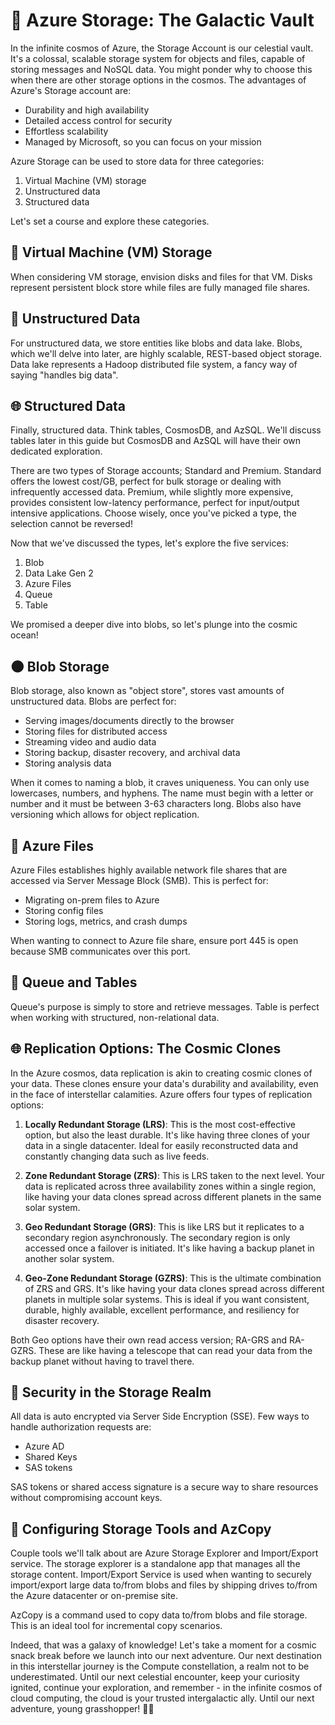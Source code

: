 # 🚀 Azure Storage: The Galactic Vault

In the infinite cosmos of Azure, the Storage Account is our celestial vault. It's a colossal, scalable storage system for objects and files, capable of storing messages and NoSQL data. You might ponder why to choose this when there are other storage options in the cosmos. The advantages of Azure's Storage account are:

- Durability and high availability
- Detailed access control for security
- Effortless scalability
- Managed by Microsoft, so you can focus on your mission

Azure Storage can be used to store data for three categories:

1. Virtual Machine (VM) storage
2. Unstructured data
3. Structured data

Let's set a course and explore these categories.

## 🌌 Virtual Machine (VM) Storage

When considering VM storage, envision disks and files for that VM. Disks represent persistent block store while files are fully managed file shares.

## 🌠 Unstructured Data

For unstructured data, we store entities like blobs and data lake. Blobs, which we'll delve into later, are highly scalable, REST-based object storage. Data lake represents a Hadoop distributed file system, a fancy way of saying "handles big data".

## 🌐 Structured Data

Finally, structured data. Think tables, CosmosDB, and AzSQL. We'll discuss tables later in this guide but CosmosDB and AzSQL will have their own dedicated exploration.

There are two types of Storage accounts; Standard and Premium. Standard offers the lowest cost/GB, perfect for bulk storage or dealing with infrequently accessed data. Premium, while slightly more expensive, provides consistent low-latency performance, perfect for input/output intensive applications. Choose wisely, once you've picked a type, the selection cannot be reversed!

Now that we've discussed the types, let's explore the five services:

1. Blob
2. Data Lake Gen 2
3. Azure Files
4. Queue
5. Table

We promised a deeper dive into blobs, so let's plunge into the cosmic ocean!

## 🌑 Blob Storage

Blob storage, also known as "object store", stores vast amounts of unstructured data. Blobs are perfect for:

- Serving images/documents directly to the browser
- Storing files for distributed access
- Streaming video and audio data
- Storing backup, disaster recovery, and archival data
- Storing analysis data

When it comes to naming a blob, it craves uniqueness. You can only use lowercases, numbers, and hyphens. The name must begin with a letter or number and it must be between 3-63 characters long. Blobs also have versioning which allows for object replication.

## 🌌 Azure Files

Azure Files establishes highly available network file shares that are accessed via Server Message Block (SMB). This is perfect for:

- Migrating on-prem files to Azure
- Storing config files
- Storing logs, metrics, and crash dumps

When wanting to connect to Azure file share, ensure port 445 is open because SMB communicates over this port.

## 🌠 Queue and Tables

Queue's purpose is simply to store and retrieve messages. Table is perfect when working with structured, non-relational data.

## 🌐 Replication Options: The Cosmic Clones

In the Azure cosmos, data replication is akin to creating cosmic clones of your data. These clones ensure your data's durability and availability, even in the face of interstellar calamities. Azure offers four types of replication options:

1. **Locally Redundant Storage (LRS)**: This is the most cost-effective option, but also the least durable. It's like having three clones of your data in a single datacenter. Ideal for easily reconstructed data and constantly changing data such as live feeds.

2. **Zone Redundant Storage (ZRS)**: This is LRS taken to the next level. Your data is replicated across three availability zones within a single region, like having your data clones spread across different planets in the same solar system.

3. **Geo Redundant Storage (GRS)**: This is like LRS but it replicates to a secondary region asynchronously. The secondary region is only accessed once a failover is initiated. It's like having a backup planet in another solar system.

4. **Geo-Zone Redundant Storage (GZRS)**: This is the ultimate combination of ZRS and GRS. It's like having your data clones spread across different planets in multiple solar systems. This is ideal if you want consistent, durable, highly available, excellent performance, and resiliency for disaster recovery.

Both Geo options have their own read access version; RA-GRS and RA-GZRS. These are like having a telescope that can read your data from the backup planet without having to travel there.

## 🚀 Security in the Storage Realm

All data is auto encrypted via Server Side Encryption (SSE). Few ways to handle authorization requests are:

- Azure AD
- Shared Keys
- SAS tokens

SAS tokens or shared access signature is a secure way to share resources without compromising account keys.

## 🌌 Configuring Storage Tools and AzCopy

Couple tools we'll talk about are Azure Storage Explorer and Import/Export service. The storage explorer is a standalone app that manages all the storage content. Import/Export Service is used when wanting to securely import/export large data to/from blobs and files by shipping drives to/from the Azure datacenter or on-premise site.

AzCopy is a command used to copy data to/from blobs and file storage. This is an ideal tool for incremental copy scenarios.

Indeed, that was a galaxy of knowledge! Let's take a moment for a cosmic snack break before we launch into our next adventure. Our next destination in this interstellar journey is the Compute constellation, a realm not to be underestimated. Until our next celestial encounter, keep your curiosity ignited, continue your exploration, and remember - in the infinite cosmos of cloud computing, the cloud is your trusted intergalactic ally. Until our next adventure, young grasshopper! 🚀✨